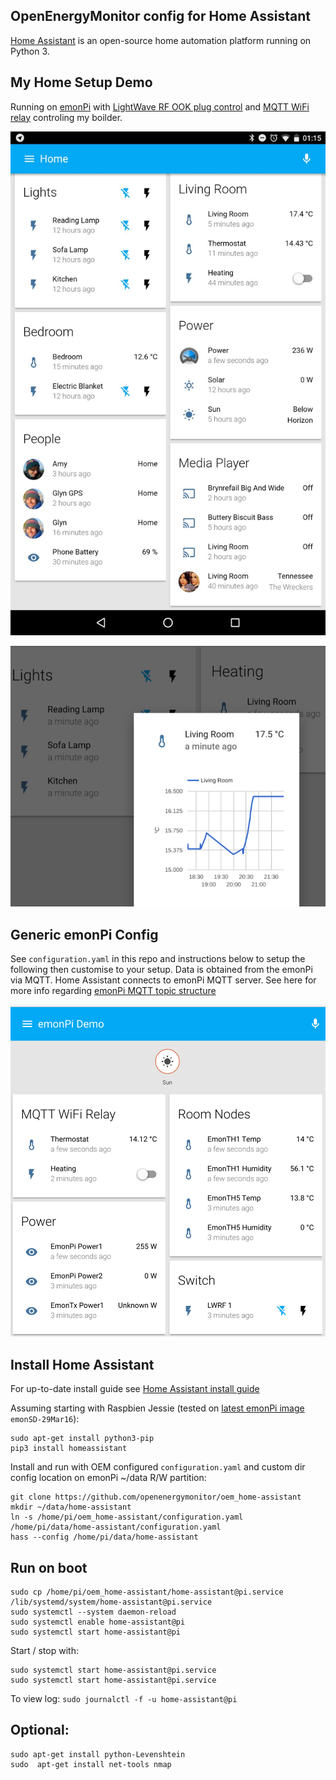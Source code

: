 
## OpenEnergyMonitor config for Home Assistant

[Home Assistant](https://home-assistant.io/) is an open-source home automation platform running on Python 3.


## My Home Setup Demo

Running on [emonPi](http://openenergymonitor.org/emon/emonpi) with [LightWave RF OOK plug control](https://github.com/openenergymonitor/lightwaverf-pi) and [MQTT WiFi relay](https://openenergymonitor.org/emon/modules/wifirelay) controling my boilder.

![home_demo](my_home_demo.jpg)

![Nice mini graph](demo2.png)


## Generic emonPi Config

See `configuration.yaml` in this repo and instructions below to setup the following then customise to your setup. Data is obtained from the emonPi via MQTT. Home Assistant connects to emonPi MQTT server. See here for more info regarding [emonPi MQTT topic structure](https://github.com/emoncms/emoncms/blob/master/docs/RaspberryPi/MQTT.md) 

![emonpi demo](emonpi_demo.png)


## Install Home Assistant

For up-to-date install guide see [Home Assistant install guide](https://home-assistant.io/getting-started/)

Assuming starting with Raspbien Jessie (tested on [latest emonPi image](https://github.com/openenergymonitor/emonpi/wiki/emonSD-pre-built-SD-card-Repository-&-Change-Log) `emonSD-29Mar16`):

    sudo apt-get install python3-pip
    pip3 install homeassistant

Install and run with OEM configured `configuration.yaml` and custom dir config location on emonPi ~/data R/W partition:

```
git clone https://github.com/openenergymonitor/oem_home-assistant
mkdir ~/data/home-assistant
ln -s /home/pi/oem_home-assistant/configuration.yaml /home/pi/data/home-assistant/configuration.yaml
hass --config /home/pi/data/home-assistant
```

## Run on boot

```
sudo cp /home/pi/oem_home-assistant/home-assistant@pi.service /lib/systemd/system/home-assistant@pi.service
sudo systemctl --system daemon-reload
sudo systemctl enable home-assistant@pi
sudo systemctl start home-assistant@pi
```

Start / stop with:

    sudo systemctl start home-assistant@pi.service
    sudo systemctl start home-assistant@pi.service

To view log: `sudo journalctl -f -u home-assistant@pi`

## Optional:

```
sudo apt-get install python-Levenshtein
sudo  apt-get install net-tools nmap
```
